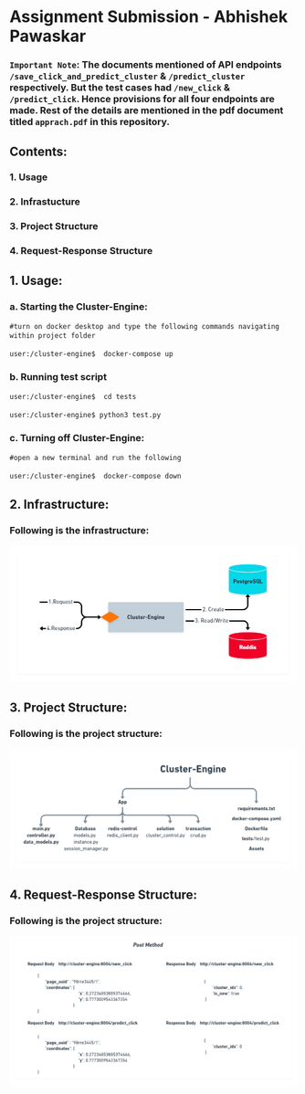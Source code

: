# Assignment Submission - Abhishek Pawaskar

### `Important Note`: The documents mentioned of API endpoints `/save_click_and_predict_cluster` & `/predict_cluster` respectively. But the test cases had `/new_click` & `/predict_click`. Hence provisions for all four endpoints are made. Rest of the details are mentioned in the pdf document titled `apprach.pdf` in this repository. 

##  Contents:
###  1. Usage
###  2. Infrastucture
###  3. Project Structure
###  4. Request-Response Structure


##  1. Usage:

###  a. Starting the Cluster-Engine:
```
#turn on docker desktop and type the following commands navigating within project folder

user:/cluster-engine$  docker-compose up
```

###  b. Running test script

```
user:/cluster-engine$  cd tests

user:/cluster-engine$ python3 test.py

```
 
###  c. Turning off Cluster-Engine:
```
#open a new terminal and run the following

user:/cluster-engine$  docker-compose down

```

##  2. Infrastructure:

###  Following is the infrastructure:

![](assets/infrastructure.png)


##  3. Project Structure:

###  Following is the project structure:

![](assets/file_structure.png)

##  4. Request-Response Structure:

###  Following is the project structure:

![](assets/request_response.png)










